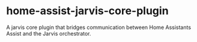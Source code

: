 # home-assist-jarvis-core-plugin
A jarvis core plugin that bridges communication between Home Assistants Assist and the Jarvis orchestrator.
